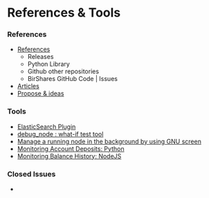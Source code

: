 # References & Tools

### References
- [References](/developers/references_tools/references.md#references)
   - Releases
   - Python Library
   - Github other repositories
   - BirShares GitHub Code | Issues
- [Articles](/developers/references_tools/tech_articles.md#articles)
- [Propose & ideas](/developers/references_tools/bsip_funding.md#businesses-developers-and-business-developers)

### Tools   
- [ElasticSearch Plugin](/developers/references_tools/elastic_search_plugin.md#elasticsearch-plugin)
- [debug_node : what-if test tool](/developers/references_tools/debug_node_whatif_test.md#debug_node--what-if-test-tool)
- [Manage a running node in the background by using GNU screen](/developers/references_tools/manage_node_gun_screen.md#manage-a-running-node-in-the-background)
- [Monitoring Account Deposits: Python](/developers/references_tools/monitoring_python.md#monitoring-account-deposits---python)
- [Monitoring Balance History: NodeJS](/developers/references_tools/monitoring_nodejs.md#monitoring-the-balance-history---nodejs)

### Closed Issues

- 
